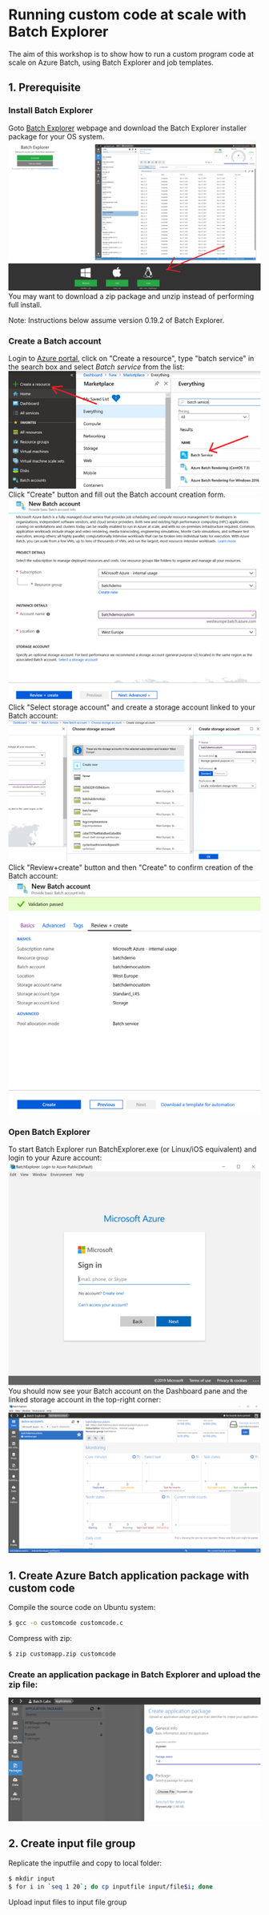 # Running custom code at scale with Batch Explorer
The aim of this workshop is to show how to run a custom program code at scale on Azure Batch, using Batch Explorer and job templates.

## 1. Prerequisite
### Install Batch Explorer
Goto [Batch Explorer](https://azure.github.io/BatchExplorer/) webpage and download the Batch Explorer installer package for your OS system. 
![batchexplorer](screenshots/batchexplorer.png)
You may want to download a zip package and unzip instead of performing full install.

Note: Instructions below assume version 0.19.2 of Batch Explorer.

### Create a Batch account
Login to [Azure portal](https://portal.azure.com), click on "Create a resource", type "batch service" in the search box and select *Batch service* from the list:
![batchaccount-create](screenshots/batchaccount-create.png)
Click "Create" button and fill out the Batch account creation form.
![batchaccount-create-form](screenshots/batchaccount-create-form.png)
Click "Select storage account" and create a storage account linked to your Batch account:
![batchaccount-create-storage](screenshots/batchaccount-create-storage.png)
Click "Review+create" button and then "Create" to confirm creation of the Batch account:
![batchaccount-create-confirm](screenshots/batchaccount-create-confirm.png)

### Open Batch Explorer
To start Batch Explorer run BatchExplorer.exe (or Linux/iOS equivalent) and login to your Azure account:
![accountlogin](screenshots/accountlogin.png)
You should now see your Batch account on the Dashboard pane and the linked storage account in the top-right corner:
![batchexplorer-dashboard](screenshots/batchexplorer-dashboard.png)

## 1. Create Azure Batch application package with custom code
Compile the source code on Ubuntu system:
```bash
$ gcc -o customcode customcode.c
```
Compress with zip:
```bash
$ zip customapp.zip customcode
```
### Create an application package in Batch Explorer and upload the zip file:
![apppackage](screenshots/apppackage.PNG)

## 2. Create input file group
Replicate the inputfile and copy to local folder:
```bash
$ mkdir input
$ for i in `seq 1 20`; do cp inputfile input/file$i; done
```
Upload input files to input file group

